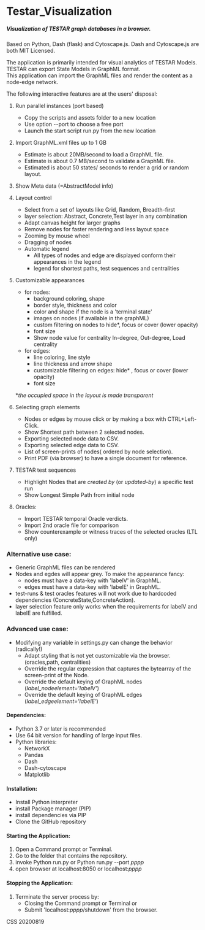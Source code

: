 # Testar_Visualization
##### Visualization of TESTAR graph databases in a browser.

Based on Python, Dash (flask) and Cytoscape.js. Dash and Cytoscape.js are both MIT Licensed.

The application is primarily intended for visual analytics of TESTAR Models.  
TESTAR can export State Models in GraphML format.  
This application can import the GraphML files and render the content as a node-edge network.

The following interactive features are at the users' disposal:
 
01. Run parallel instances (port based)
    * Copy the scripts and assets folder to a new location
    * Use option --port to choose a free port
    * Launch the start script run.py from the new location

02. Import GraphML.xml files up to 1 GB
    * Estimate is about 20MB/second to load a GraphML file.
    * Estimate is about 0.7 MB/second to validate a GraphML file.
    * Estimated is about  50 states/ seconds to render a grid or random layout.

03. Show Meta data  (=AbstractModel info)

04. Layout control
    * Select from a set of layouts like Grid, Random, Breadth-first 
    * layer selection: Abstract, Concrete,Test layer in any combination
    * Adapt canvas height for larger graphs
    * Remove nodes for faster rendering and less layout space
    * Zooming by mouse wheel
    * Dragging of nodes
    * Automatic legend
        - All types of nodes and edge are displayed conform their appearances in the legend
        - legend for shortest paths, test sequences and centralities 
        
05. Customizable appearances
    * for nodes:
        * background coloring, shape
        * border style, thickness and color 
        * color and shape if the node is a  'terminal state'
        - images on nodes (if available in the graphML)
        * custom filtering on nodes to hide\*, focus or cover (lower opacity) 
        * font size
        * Show node value for centrality In-degree, Out-degree, Load centrality
    * for edges:
        * line coloring, line style
        * line thickness and arrow shape
        * customizable filtering on edges: hide\* , focus or cover (lower opacity) 
        * font size 
     
     \**the occupied space in the layout is made transparent*   
             
06. Selecting graph elements
    - Nodes or edges by mouse click or by making a box with CTRL+Left-Click.
    - Show Shortest path between 2 selected nodes.
    - Exporting selected node data to CSV.
    - Exporting selected edge data to CSV.
    - List of screen-prints of nodes( ordered by node selection).
    - Print PDF (via browser) to have a single document for reference.
    
07. TESTAR test sequences
    - Highlight Nodes that are *created by* (or *updated-by*) a specific test run
    * Show Longest Simple Path from initial node  
    
08. Oracles: 
    - Import TESTAR temporal Oracle verdicts. 
    - Import 2nd oracle file for comparison
    - Show counterexample or witness traces of the selected oracles (LTL only)


### Alternative use case:
* Generic GraphML files can be rendered
* Nodes and egdes will appear grey. To make the appearance fancy:
  * nodes must have a data-key with 'labelV' in GraphML.
  * edges must have a data-key with 'labelE' in GraphML.
* test-runs & test oracles features will not work due to hardcoded dependencies (ConcreteState,ConcreteAction). 
* layer selection feature only works when the requirements for labelV and labelE are fulfilled.
 
### Advanced  use case: 
* Modifying any variable in settings.py can change the behavior (radically!)
    * Adapt styling that is not yet customizable via the browser. (oracles,path, centralities) 
    * Override the regular expression that captures the bytearray of the screen-print of the Node.
    * Override the default keying of GraphML nodes (*label_nodeelement='labelV'*) 
    * Override the default keying of GraphML edges (*label_edgeelement='labelE'*) 
    
    

#### Dependencies:
 * Python 3.7 or later is recommended
 * Use 64 bit version for handling of large input files.
 * Python libraries:
   * NetworkX
   * Pandas
   * Dash
   * Dash-cytoscape
   * Matplotlib

#### Installation:
 * Install Python interpreter
 * install Package manager (PIP)
 * install dependencies via PIP
 * Clone the GitHub repository
 
#### Starting the Application:
 1. Open a Command prompt or Terminal.
 2. Go to the folder that contains the repository.
 3. invoke Python run.py  or  Python run.py \-\-port *pppp*
 4. open browser at localhost:8050 or localhost:*pppp*

#### Stopping the Application:
 1. Terminate the server process by:
    * Closing the Command prompt or Terminal or
    * Submit 'localhost:*pppp*/shutdown' from the browser.

CSS 20200819

